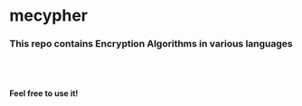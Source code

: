 # mecypher
<h3>This repo contains Encryption Algorithms in various languages</h3><br>
<br><h4>Feel free to use it!</h4>

